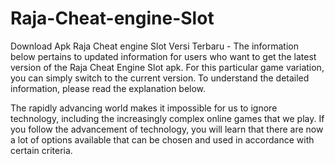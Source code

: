 # Raja-Cheat-engine-Slot
Download Apk Raja Cheat engine Slot Versi Terbaru - The information below pertains to updated information for users who want to get the latest version of the Raja Cheat Engine Slot apk. For this particular game variation, you can simply switch to the current version. To understand the detailed information, please read the explanation below. 

The rapidly advancing world makes it impossible for us to ignore technology, including the increasingly complex online games that we play. If you follow the advancement of technology, you will learn that there are now a lot of options available that can be chosen and used in accordance with certain criteria.
